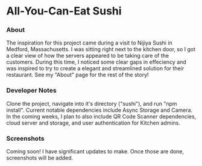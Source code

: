 # All-You-Can-Eat Sushi

### About
The inspiration for this project came during a visit to Nijiya Sushi in Medford, Massachusetts.
I was sitting right next to the kitchen door, so I got a clear view of how the servers appeared to be taking care of the customers. During this time, I noticed some clear gaps in effeciency and was inspired to try to create a elegant and streamlined solution for their restaurant. See my "About"
page for the rest of the story!


### Developer Notes
Clone the project, navigate into it's directory ("sushi"), and run "npm install".
Current notable dependencies include Async Storage and Camera. In the coming weeks, I
plan to also include QR Code Scanner dependencies, cloud server and storage, and
user authentication for Kitchen admins.

### Screenshots
Coming soon! I have significant updates to make. Once those are done, screenshots will be added.
